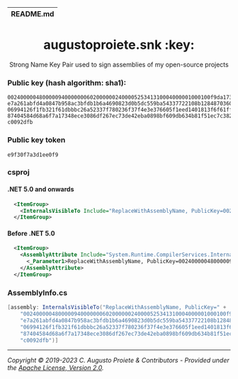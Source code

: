 | README.md |
|:---|

<h1 align="center">augustoproiete.snk :key:</h1>
<div align="center">

Strong Name Key Pair used to sign assemblies of my open-source projects

</div>

### Public key (hash algorithm: sha1):
```
0024000004800000940000000602000000240000525341310004000001000100f9da1733f4a1fe
e7a261abfd4a0847b958ac3bfdb1b6a4690823d0b5dc559ba54337722108b1284870360a8d062a
06994126f1fb321f61dbbbc26a52337f780236f37f4e3e376605f1eed1401813f6f61fff6c9c16
87404584d68a6f7a17348ece3086df267ec73de42eba0898bf609db634b81f51ec7c38200a17a3
c0092dfb
```

### Public key token
```
e9f30f7a3d1ee0f9
```

### csproj

#### .NET 5.0 and onwards

```xml
  <ItemGroup>
    <InternalsVisibleTo Include="ReplaceWithAssemblyName, PublicKey=0024000004800000940000000602000000240000525341310004000001000100f9da1733f4a1fee7a261abfd4a0847b958ac3bfdb1b6a4690823d0b5dc559ba54337722108b1284870360a8d062a06994126f1fb321f61dbbbc26a52337f780236f37f4e3e376605f1eed1401813f6f61fff6c9c1687404584d68a6f7a17348ece3086df267ec73de42eba0898bf609db634b81f51ec7c38200a17a3c0092dfb" />
  </ItemGroup>
```

#### Before .NET 5.0

```xml
  <ItemGroup>
    <AssemblyAttribute Include="System.Runtime.CompilerServices.InternalsVisibleTo">
      <_Parameter1>ReplaceWithAssemblyName, PublicKey=0024000004800000940000000602000000240000525341310004000001000100f9da1733f4a1fee7a261abfd4a0847b958ac3bfdb1b6a4690823d0b5dc559ba54337722108b1284870360a8d062a06994126f1fb321f61dbbbc26a52337f780236f37f4e3e376605f1eed1401813f6f61fff6c9c1687404584d68a6f7a17348ece3086df267ec73de42eba0898bf609db634b81f51ec7c38200a17a3c0092dfb</_Parameter1>
    </AssemblyAttribute>
  </ItemGroup>
```

### AssemblyInfo.cs

```csharp
[assembly: InternalsVisibleTo("ReplaceWithAssemblyName, PublicKey=" +
    "0024000004800000940000000602000000240000525341310004000001000100f9da1733f4a1fe" +
    "e7a261abfd4a0847b958ac3bfdb1b6a4690823d0b5dc559ba54337722108b1284870360a8d062a" +
    "06994126f1fb321f61dbbbc26a52337f780236f37f4e3e376605f1eed1401813f6f61fff6c9c16" +
    "87404584d68a6f7a17348ece3086df267ec73de42eba0898bf609db634b81f51ec7c38200a17a3" +
    "c0092dfb")]
```

---

_Copyright &copy; 2019-2023 C. Augusto Proiete & Contributors - Provided under the [Apache License, Version 2.0](LICENSE)._
